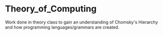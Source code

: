 # Theory_of_Computing
Work done in theory class to gain an understanding of Chomsky's Hierarchy and how programming 
languages/grammars are created. 
